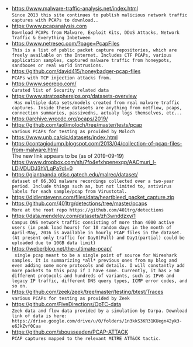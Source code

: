 * https://www.malware-traffic-analysis.net/index.html  
`Since 2013 this site continues to publish malicious network traffic captures with PCAPs to download..`
* https://www.pcapanalysis.com  
`Download PCAPs from Malware, Exploit Kits, DDoS Attacks, Network Traffic & Everything Inbetween`
* https://www.netresec.com/?page=PcapFiles  
`This is a list of public packet capture repositories, which are freely available on the Internet. Includes CTF PCAPs, various application samples, captured malware traffic from honeypots, sandboxes or real world intrusions.`
* https://github.com/david415/honeybadger-pcap-files  
`PCAPs with TCP injection attacks from.`
* https://www.secrepo.com/  
`Curated list of Security related data`
* https://www.stratosphereips.org/datasets-overview  
` Has multiple data sets/models created from real malware traffic captures. Inside these datasets are anything from netflow, pcaps, connection summaries, passivedns, actualy logs themselves, etc...`
* https://archive.wrccdc.org/pcaps/2019/
* https://github.com/aol/moloch/tree/master/tests/pcap  
`various PCAPs for testing as provided by Moloch`
* https://www.unb.ca/cic/datasets/index.html
* https://contagiodump.blogspot.com/2013/04/collection-of-pcap-files-from-malware.html  
The new link appears to be (as of 2019-09-19) https://www.dropbox.com/sh/7fo4efxhpenexqp/AACmuri_l-LDiVDUDJ3hVLqPa?dl=0
* https://giantpanda.gtisc.gatech.edu/malrec/dataset/  
`dataset of 66,301 malware recordings collected over a two-year period. Include things such as, but not limited to, antivirus labels for each sample/pcap from Virustotal.`
* https://didierstevens.com/files/data/heartbleed_packet_capture.zip
* https://github.com/401trg/detections/tree/master/pcaps  
`More at the root repo https://github.com/401trg/detections`
* https://data.mendeley.com/datasets/zh3wnddzxy/1  
`Campus DNS network traffic consisting of more than 4000 active users (in peak load hours) for 10 random days in the month of April-May, 2016 is available in hourly PCAP files in the dataset. (At present only traffic for Day0(Full) and Day1(partial) could be uploaded due to 10GB data limit)`
* https://weberblog.net/the-ultimate-pcap/  
` single pcap meant to be a single point of source for Wireshark samples. It is summarizing *all* previous ones from my blog and even adding some more protocols and details. I will constantly add more packets to this pcap if I have some. Currently, it has > 50 different protocols and hundreds of variants, such as IPv6 and legacy IP traffic, different DNS query types, ICMP error codes, and so on.`
* https://github.com/zeek/zeek/tree/master/testing/btest/Traces  
`various PCAPs for testing as provided by Zeek`
* https://github.com/FiveDirections/OpTC-data  
`Zeek data and flow data provided by a simulation by Darpa. Download link of data is here: https://drive.google.com/drive/u/0/folders/1n3kkS3KR31KUegn42yk3-e6JkZvf0Caa`
* https://github.com/sbousseaden/PCAP-ATTACK  
`PCAP captures mapped to the relevant MITRE ATT&CK tactic.`